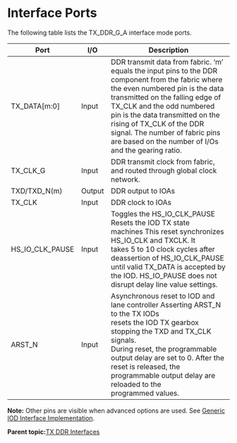 # Interface Ports

The following table lists the TX\_DDR\_G\_A interface mode ports.

|Port|I/O|Description|
|----|---|-----------|
|TX\_DATA\[m:0\]|Input|DDR transmit data from fabric. ‘m’ equals the input pins to the DDR component from the fabric where the even numbered pin is the data transmitted on the falling edge of TX\_CLK and the odd numbered pin is the data transmitted on the rising of TX\_CLK of the DDR signal. The number of fabric pins are based on the number of I/Os and the gearing ratio.|
|TX\_CLK\_G|Input|DDR transmit clock from fabric, and routed through global clock network.|
|TXD/TXD\_N\(m\)|Output|DDR output to IOAs|
|TX\_CLK|Input|DDR clock to IOAs|
|HS\_IO\_CLK\_PAUSE|Input|Toggles the HS\_IO\_CLK\_PAUSE Resets the IOD TX state<br /> machines This reset synchronizes HS\_IO\_CLK and TXCLK. It<br /> takes 5 to 10 clock cycles after deassertion of HS\_IO\_CLK\_PAUSE<br /> until valid TX\_DATA is accepted by the IOD. HS\_IO\_PAUSE does not<br /> disrupt delay line value settings.|
|ARST\_N|Input|Asynchronous reset to IOD and lane controller Asserting ARST\_N to the TX IODs<br /> resets the IOD TX gearbox stopping the TXD and TX\_CLK signals.<br /> During reset, the programmable output delay are set to 0. After the<br /> reset is released, the programmable output delay are reloaded to the<br /> programmed values.|

**Note:** Other pins are visible when advanced options are used. See [Generic IOD Interface Implementation](GUID-8222AB9C-2F29-47B9-8E42-AF75F97A64B1.md).

**Parent topic:**[TX DDR Interfaces](GUID-CB8D7DD7-07C8-41AE-BB32-31858BA4DAD2.md)


